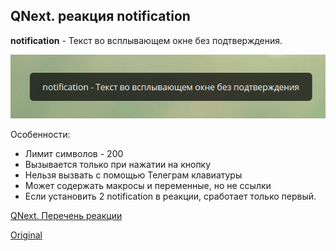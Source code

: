 ## QNext. реакция notification

**notification** - Текст во всплывающем окне без подтверждения. 

![](./1.png)

Особенности:
* Лимит символов - 200
* Вызывается только при нажатии на кнопку
* Нельзя вызвать с помощью Телеграм клавиатуры
* Может содержать макросы и переменные, но не ссылки
* Если установить 2 notification в реакции, сработает только первый.



[QNext. Перечень реакции](/docs-test/reactions)
  
[Original](https://telegra.ph/QNext-admin-reaction-notification-04-28)